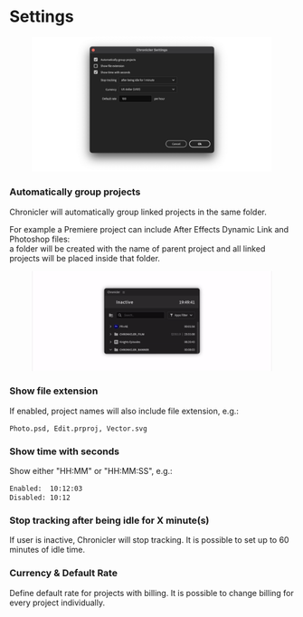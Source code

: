 # Settings

<figure><img src="../../.gitbook/assets/chronicler_settings.jpg" alt=""><figcaption></figcaption></figure>

### Automatically group projects

Chronicler will automatically group linked projects in the same folder.

For example a Premiere project can include After Effects Dynamic Link and Photoshop files:\
a folder will be created with the name of parent project and all linked projects will be placed inside that folder.

<figure><img src="../../.gitbook/assets/chronicler_autogroup.gif" alt=""><figcaption></figcaption></figure>

### Show file extension

If enabled, project names will also include file extension, e.g.:

```
Photo.psd, Edit.prproj, Vector.svg
```

### Show time with seconds

Show either "HH:MM" or "HH:MM:SS", e.g.:

```
Enabled:  10:12:03
Disabled: 10:12
```

### Stop tracking after being idle for X minute(s)

If user is inactive, Chronicler will stop tracking. It is possible to set up to 60 minutes of idle time.

### Currency & Default Rate

Define default rate for projects with billing. It is possible to change billing for every project individually.

